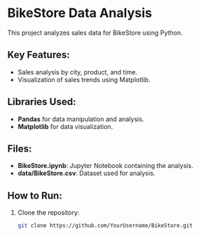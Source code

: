 # BikeStore Data Analysis
This project analyzes sales data for BikeStore using Python.

## Key Features:
- Sales analysis by city, product, and time.
- Visualization of sales trends using Matplotlib.

## Libraries Used:
- **Pandas** for data manipulation and analysis.
- **Matplotlib** for data visualization.

## Files:
- **BikeStore.ipynb**: Jupyter Notebook containing the analysis.
- **data/BikeStore.csv**: Dataset used for analysis.

## How to Run:
1. Clone the repository:
   ```bash
   git clone https://github.com/YourUsername/BikeStore.git
